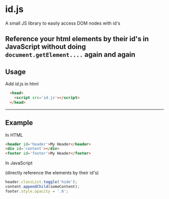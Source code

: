 # id.js
A small JS library to easily access DOM nodes with id's

Reference your html elements by their id's in JavaScript without doing `document.getElement....` again and again
---
## Usage
Add id.js in html
```html
  <head>
    <script src='id.js'></script>
  </head>
```
---
## Example
In HTML

```html
<header id='header'>My Header</header>
<div id='content'></div>
<footer id='footer'>My Header</footer>
```

In JavaScript

(directly reference the elements by their id's)

```javascript
header.classList.toggle('hide');
content.appendChild(someContent);
footer.style.opacity = '.6';
```
